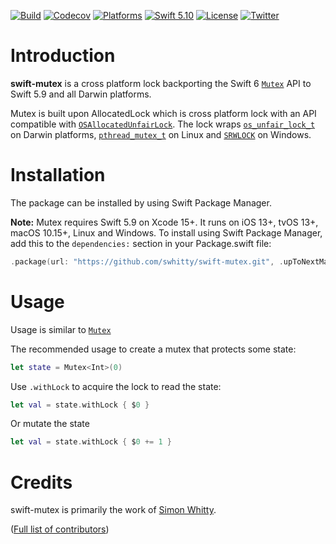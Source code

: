 [![Build](https://github.com/swhitty/AllocatedLock/actions/workflows/build.yml/badge.svg)](https://github.com/swhitty/AllocatedLock/actions/workflows/build.yml)
[![Codecov](https://codecov.io/gh/swhitty/AllocatedLock/graphs/badge.svg)](https://codecov.io/gh/swhitty/AllocatedLock)
[![Platforms](https://img.shields.io/badge/platforms-iOS%20|%20Mac%20|%20tvOS%20|%20Linux%20|%20Windows-lightgray.svg)](https://github.com/swhitty/AllocatedLock/blob/main/Package.swift)
[![Swift 5.10](https://img.shields.io/badge/swift-5.7%20–%205.10-red.svg?style=flat)](https://developer.apple.com/swift)
[![License](https://img.shields.io/badge/license-MIT-lightgrey.svg)](https://opensource.org/licenses/MIT)
[![Twitter](https://img.shields.io/badge/twitter-@simonwhitty-blue.svg)](http://twitter.com/simonwhitty)

# Introduction

**swift-mutex** is a cross platform lock backporting the Swift 6 [`Mutex`](https://developer.apple.com/documentation/synchronization/mutex) API to Swift 5.9 and all Darwin platforms.

Mutex is built upon AllocatedLock which is cross platform lock with an API compatible with [`OSAllocatedUnfairLock`](https://developer.apple.com/documentation/os/osallocatedunfairlock).  The lock wraps [`os_unfair_lock_t`](https://developer.apple.com/documentation/os/os_unfair_lock_t) on Darwin platforms, [`pthread_mutex_t`](https://man.freebsd.org/cgi/man.cgi?pthread_mutex_lock(3)) on Linux and [`SRWLOCK`](https://learn.microsoft.com/en-us/windows/win32/sync/slim-reader-writer--srw--locks) on Windows.

# Installation

The package can be installed by using Swift Package Manager.

 **Note:** Mutex requires Swift 5.9 on Xcode 15+. It runs on iOS 13+, tvOS 13+, macOS 10.15+, Linux and Windows.
To install using Swift Package Manager, add this to the `dependencies:` section in your Package.swift file:

```swift
.package(url: "https://github.com/swhitty/swift-mutex.git", .upToNextMajor(from: "0.0.4"))
```

# Usage

Usage is similar to [`Mutex`](https://developer.apple.com/documentation/synchronization/mutex)

The recommended usage to create a mutex that protects some state:
```swift
let state = Mutex<Int>(0)
```

Use `.withLock` to acquire the lock to read the state:
```swift
let val = state.withLock { $0 }
```

Or mutate the state
```swift
let val = state.withLock { $0 += 1 }
```

# Credits

swift-mutex is primarily the work of [Simon Whitty](https://github.com/swhitty).

([Full list of contributors](https://github.com/swhitty/swift-mutex/graphs/contributors))
